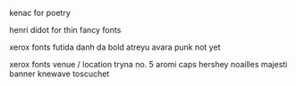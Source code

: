 

kenac for poetry

henri didot for thin fancy fonts

xerox fonts
futida
danh da bold
atreyu
avara
punk not yet

xerox fonts venue / location
tryna no. 5
aromi caps
hershey noailles
majesti banner
knewave
toscuchet



